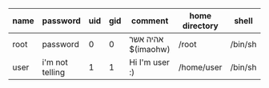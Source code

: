 | name | password        | uid | gid | comment            | home directory | shell   |
| ---- | --------------- | --- | --- | ------------------ | -------------- | ------- |
| root | password        | 0   | 0   | אהיה אשר $(imaohw) | /root          | /bin/sh |
| user | i'm not telling | 1   | 1   | Hi I'm user :)     | /home/user     | /bin/sh |
